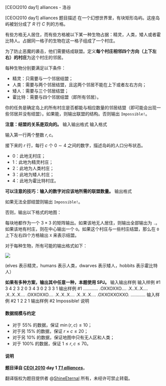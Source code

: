 



[CEOI2010 day1] alliances - 洛谷














[CEOI2010 day1] alliances
题目描述
在一个幻想世界里，有块矩形岛屿。这座岛屿被划分成了 $R$ 行 $C$ 列的方格。

有些方格无人居住，而有些方格被以下某一种生物占据：精灵，人类，矮人或者霍比特人。占据同一格子的生物在这一格子组成了一个村庄。

为了防止恶魔的袭击，他们需要结成联盟。定义**每个村庄相邻四个方向（上下左右）的村庄**为这个村庄的邻居。

每种生物分别要满足以下条件：

- 精灵：只需要与一个邻居结盟；
- 人类：需要与两个邻居结盟，且这两个邻居不能在上下或者左右方向；
- 矮人：需要与三个邻居结盟；
- 霍比特：需要与四个邻居结盟（即所有邻居）。

你的任务是确定岛上的所有村庄是否都能与相应数量的邻居结盟（即可能会出现一些邻居并没有结盟）。如果能，则输出联盟的结构。否则输出 `Impossible!`。

**注意：结盟的关系是双向的。**
输入输出格式
输入格式

输入第一行两个整数 $r,c$。

接下来的 $r$ 行，每行 $c$ 个 $0\sim 4$ 之间的数字，描述岛屿的人口分布状态。

- 0：此地无村庄；
- 1：此地为精灵村庄；
- 2：此地为人类村庄；
- 3：此地为矮人村庄；
- 4：此地为霍比特村庄。

**可以注意的技巧：输入的数字对应该地所需的联盟数量。**
输出格式

如果无法全部结盟则输出 `Impossible!`。

否则，输出以下格式的地图：

每块地都作为一个 $3\times 3$ 的矩阵输出。如果该地无人居住，则输出全部输出为 `.`。如果该地有村庄，则在中心输出一个 `O`。如果这个村庄与一些村庄结盟，那么在 `O` 上下左右四个方格输出 `X` 来表示结盟。


对于每种生物，所有可能的输出格式如下：

![](https://cdn.luogu.com.cn/upload/image_hosting/wdtqt6i9.png)

(elves 表示精灵，humans 表示人类，dwarves 表示矮人，hobbits 表示霍比特人）

**如果有多种方案，输出其中任意一种，本题使用 SPJ。**
输入输出样例
输入样例 #1
3 4
2 3 2 0
3 4 3 0
2 3 3 1
输出样例 #1
............
.OXXOXXO....
.X..X..X....
.X..X..X....
.OXXOXXO....
.X..X..X....
.X..X..X....
.OXXOXXOXXO.
............
输入样例 #2
1 2
2 1
输出样例 #2
Impossible!
说明
#### 数据规模与约定

- 对于 $55\%$ 的数据，保证 $\min(r,c)\le 10$；
- 对于另 $15\%$ 的数据，保证 $r\times c\le 20$；
- 对于另 $10\%$ 的数据，保证地图中只有无人区和人类；
- 对于 $100\%$ 的数据，保证 $1\le r,c\le 70$。

#### 说明

**题目译自 [CEOI 2010](http://ceoi2010.ics.upjs.sk/Contest/Tasks) day 1 *[T1 alliances](https://people.ksp.sk/~misof/ceoi2010/all-eng.pdf)***。

翻译版权为题目提供者 @[ShineEternal](https://www.luogu.com.cn/user/45475) 所有，未经许可禁止转载。








